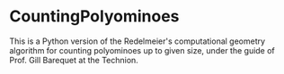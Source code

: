 # CountingPolyominoes

This is a Python version of the Redelmeier's computational geometry algorithm for counting polyominoes up to given size, under the guide of Prof. Gill Barequet at the Technion.
